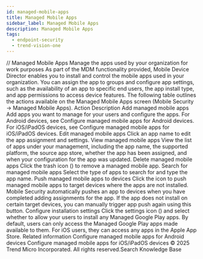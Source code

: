 ```yaml
---
id: managed-mobile-apps
title: Managed Mobile Apps
sidebar_label: Managed Mobile Apps
description: Managed Mobile Apps
tags:
  - endpoint-security
  - trend-vision-one
---
```


/*<![CDATA[*/ $('#title').html($('meta[name=map-description]').attr('content')); /*]]>*/ Managed Mobile Apps Manage the apps used by your organization for work purposes As part of the MDM functionality provided, Mobile Device Director enables you to install and control the mobile apps used in your organization. You can assign the app to groups and configure app settings, such as the availability of an app to specific end users, the app install type, and app permissions to access device features. The following table outlines the actions available on the Managed Mobile Apps screen (Mobile Security → Managed Mobile Apps). Action Description Add managed mobile apps Add apps you want to manage for your users and configure the apps. For Android devices, see Configure managed mobile apps for Android devices. For iOS/iPadOS devices, see Configure managed mobile apps for iOS/iPadOS devices. Edit managed mobile apps Click an app name to edit the app assignment and settings. View managed mobile apps View the list of apps under your management, including the app name, the supported platform, the source app store, whether the app has been assigned, and when your configuration for the app was updated. Delete managed mobile apps Click the trash icon () to remove a managed mobile app. Search for managed mobile apps Select the type of apps to search for and type the app name. Push managed mobile apps to devices Click the icon to push managed mobile apps to target devices where the apps are not installed. Mobile Security automatically pushes an app to devices when you have completed adding assignments for the app. If the app does not install on certain target devices, you can manually trigger app push again using this button. Configure installation settings Click the settings icon () and select whether to allow your users to install any Managed Google Play apps. By default, users can only access the Managed Google Play apps made available to them. For iOS users, they can access any apps in the Apple App Store. Related information Configure managed mobile apps for Android devices Configure managed mobile apps for iOS/iPadOS devices © 2025 Trend Micro Incorporated. All rights reserved.Search Knowledge Base